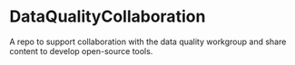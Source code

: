 # DataQualityCollaboration
A repo to support collaboration with the data quality workgroup and share content to develop open-source tools.
